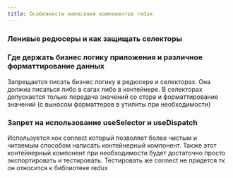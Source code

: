 ```yaml
---
title: Особенности написания компонентов redux
---
```


### Ленивые редюсеры и как защищать селекторы
### Где держать бизнес логику приложения и различное форматтирование данных
Запрещается писать бизнес логику в редюсере и селекторах. Она должна писаться либо в сагах либо в контейнере.
В селекторах допускается только передача значений со стора и форматтирование значений (с выносом форматтеров в утилиты при необходимости)

### Запрет на использование useSelector и useDispatch
Используется хок connect который позволяет более чистым и читаемым способом написать контейнерный компонент. Также этот контейнерный компонент при необходимости будет достаточно просто экспортировать и тестировать. Тестировать же connect не придется тк он относится к библиотеке redux